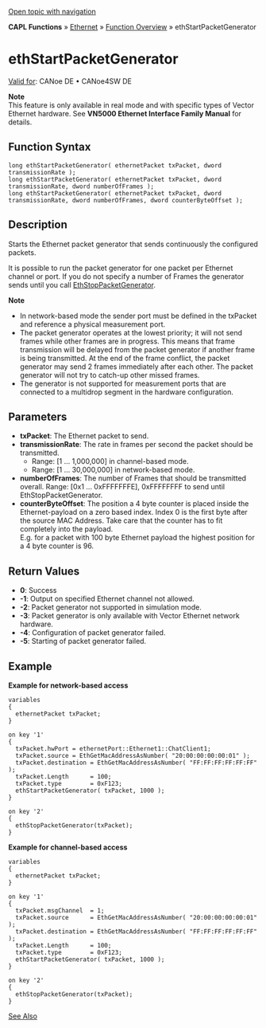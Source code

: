 [Open topic with navigation](../../../../../CANoeDEFamily.htm#Topics/CAPLFunctions/IP/Functions/CAPLfunctionEthStartPacketGenerator.md)

**CAPL Functions** » [Ethernet](../CAPLEthernetStartPage.md) » [Function Overview](../CAPLfunctionsIPOverview.md) » ethStartPacketGenerator

# ethStartPacketGenerator

[Valid for](../../../Shared/FeatureAvailability.md): CANoe DE • CANoe4SW DE

**Note**  
This feature is only available in real mode and with specific types of Vector Ethernet hardware. See **VN5000 Ethernet Interface Family Manual** for details.

## Function Syntax

```plaintext
long ethStartPacketGenerator( ethernetPacket txPacket, dword transmissionRate );
long ethStartPacketGenerator( ethernetPacket txPacket, dword transmissionRate, dword numberOfFrames );
long ethStartPacketGenerator( ethernetPacket txPacket, dword transmissionRate, dword numberOfFrames, dword counterByteOffset );
```

## Description

Starts the Ethernet packet generator that sends continuously the configured packets.

It is possible to run the packet generator for one packet per Ethernet channel or port. If you do not specify a number of Frames the generator sends until you call [EthStopPacketGenerator](CAPLfunctionEthStopPacketGenerator.md).

**Note**

- In network-based mode the sender port must be defined in the txPacket and reference a physical measurement port.
- The packet generator operates at the lowest priority; it will not send frames while other frames are in progress. This means that frame transmission will be delayed from the packet generator if another frame is being transmitted. At the end of the frame conflict, the packet generator may send 2 frames immediately after each other. The packet generator will not try to catch-up other missed frames.
- The generator is not supported for measurement ports that are connected to a multidrop segment in the hardware configuration.

## Parameters

- **txPacket**: The Ethernet packet to send.
- **transmissionRate**: The rate in frames per second the packet should be transmitted.
  - Range: [1 ... 1,000,000] in channel-based mode.
  - Range: [1 ... 30,000,000] in network-based mode.
- **numberOfFrames**: The number of Frames that should be transmitted overall. Range: [0x1 ... 0xFFFFFFFE], 0xFFFFFFFF to send until EthStopPacketGenerator.
- **counterByteOffset**: The position a 4 byte counter is placed inside the Ethernet-payload on a zero based index. Index 0 is the first byte after the source MAC Address. Take care that the counter has to fit completely into the payload.  
  E.g. for a packet with 100 byte Ethernet payload the highest position for a 4 byte counter is 96.

## Return Values

- **0**: Success
- **-1**: Output on specified Ethernet channel not allowed.
- **-2**: Packet generator not supported in simulation mode.
- **-3**: Packet generator is only available with Vector Ethernet network hardware.
- **-4**: Configuration of packet generator failed.
- **-5**: Starting of packet generator failed.

## Example

**Example for network-based access**

```plaintext
variables
{
  ethernetPacket txPacket;
}

on key '1'
{
  txPacket.hwPort = ethernetPort::Ethernet1::ChatClient1;
  txPacket.source = EthGetMacAddressAsNumber( "20:00:00:00:00:01" );
  txPacket.destination = EthGetMacAddressAsNumber( "FF:FF:FF:FF:FF:FF" );
  txPacket.Length      = 100;
  txPacket.type        = 0xF123;
  ethStartPacketGenerator( txPacket, 1000 );
}

on key '2'
{
  ethStopPacketGenerator(txPacket);
}
```

**Example for channel-based access**

```plaintext
variables
{
  ethernetPacket txPacket;
}

on key '1'
{
  txPacket.msgChannel  = 1;
  txPacket.source      = EthGetMacAddressAsNumber( "20:00:00:00:00:01" );
  txPacket.destination = EthGetMacAddressAsNumber( "FF:FF:FF:FF:FF:FF" );
  txPacket.Length      = 100;
  txPacket.type        = 0xF123;
  ethStartPacketGenerator( txPacket, 1000 );
}

on key '2'
{
  ethStopPacketGenerator(txPacket);
}
```

[See Also](javascript:void(0);)

